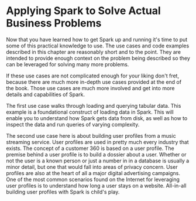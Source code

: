 # Applying Spark to Solve Actual Business Problems
Now that you have learned how to get Spark up and running it's time to put some of this practical knowledge to use. The use cases and code examples described in this chapter are reasonably short and to the point. They are intended to provide enough context on the problem being described so they can be leveraged for solving many more problems.

If these use cases are not complicated enough for your liking don't fret, because there are much more in-depth use cases provided at the end of the book. Those use cases are much more involved and get into more details and capabilities of Spark.

The first use case walks through loading and querying tabular data. This example is a foundational construct of loading data in Spark. This will enable you to understand how Spark gets data from disk, as well as how to inspect the data and run queries of varying complexity.

The second use case here is about building user profiles from a music streaming service. User profiles are used in pretty much every industry that exists. The concept of a customer 360 is based on a user profile. The premise behind a user profile is to build a dossier about a user. Whether or not the user is a known person or just a number in in a database is usually a minor detail, but one that would fall into areas of privacy concern. User profiles are also at the heart of all a major digital advertising campaigns. One of the most common scenarios found on the Internet for leveraging user profiles is to understand how long a user stays on a website. All-in-all building user profiles with Spark is child's play.  
